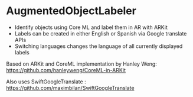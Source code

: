 # AugmentedObjectLabeler

- Identify objects using Core ML and label them in AR with ARKit
- Labels can be created in either English or Spanish via Google translate APIs
- Switching languages changes the language of all currently displayed labels

Based on ARKit and CoreML implementation by Hanley Weng: https://github.com/hanleyweng/CoreML-in-ARKit

Also uses SwiftGoogleTranslate : https://github.com/maximbilan/SwiftGoogleTranslate
